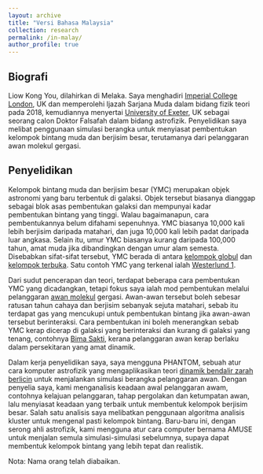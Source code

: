 ```yaml
---
layout: archive
title: "Versi Bahasa Malaysia"
collection: research
permalink: /in-malay/
author_profile: true
---
```


## Biografi

Liow Kong You, dilahirkan di Melaka. Saya menghadiri [Imperial College London](https://www.imperial.ac.uk/), UK dan memperolehi Ijazah Sarjana Muda dalam bidang fizik teori pada 2018, kemudiannya menyertai [University of Exeter](https://www.exeter.ac.uk/), UK sebagai seorang calon Doktor Falsafah dalam bidang astrofizik. Penyelidikan saya melibat penggunaan simulasi berangka untuk menyiasat pembentukan kelompok bintang muda dan berjisim besar, terutamanya dari pelanggaran awan molekul gergasi.

## Penyelidikan

Kelompok bintang muda dan berjisim besar (YMC) merupakan objek astronomi yang baru terbentuk di galaksi. Objek tersebut biasanya dianggap sebagai blok asas pembentukan galaksi dan mempunyai kadar pembentukan bintang yang tinggi. Walau bagaimanapun, cara pembentukannya belum difahami sepenuhnya. YMC biasanya 10,000 kali lebih berjisim daripada matahari, dan juga 10,000 kali lebih padat daripada luar angkasa. Selain itu, umur YMC biasanya kurang daripada 100,000 tahun, amat muda jika dibandingkan dengan umur alam semesta. Disebabkan sifat-sifat tersebut, YMC berada di antara [kelompok globul](https://ms.wikipedia.org/wiki/Kelompok_globul) dan [kelompok terbuka](https://en.wikipedia.org/wiki/Open_cluster). Satu contoh YMC yang terkenal ialah [Westerlund 1](https://en.wikipedia.org/wiki/Westerlund_1).

Dari sudut pencerapan dan teori, terdapat beberapa cara pembentukan YMC yang dicadangkan, tetapi fokus saya ialah mod pembentukan melalui pelanggaran [awan molekul](https://ms.wikipedia.org/wiki/Awan_molekul) gergasi. Awan-awan tersebut boleh sebesar ratusan tahun cahaya dan berjisim sebanyak sejuta matahari, sebab itu terdapat gas yang mencukupi untuk pembentukan bintang jika awan-awan tersebut berinteraksi. Cara pembentukan ini boleh menerangkan sebab YMC kerap dicerap di galaksi yang berinteraksi dan kurang di galaksi yang tenang, contohnya [Bima Sakti](https://ms.wikipedia.org/wiki/Bima_Sakti), kerana pelanggaran awan kerap berlaku dalam persekitaran yang amat dinamik.

Dalam kerja penyelidikan saya, saya mengguna PHANTOM, sebuah atur cara komputer astrofizik yang mengaplikasikan teori [dinamik bendalir zarah berlicin](https://en.wikipedia.org/wiki/Smoothed-particle_hydrodynamics) untuk menjalankan simulasi berangka pelanggaran awan. Dengan penyelia saya, kami menganalisis keadaan awal pelanggaran awam, contohnya kelajuan pelanggaran, tahap pergolakan dan ketumpatan awan, lalu menyiasat keadaan yang terbaik untuk membentuk kelompok berjisim besar. Salah satu analisis saya melibatkan penggunaan algoritma analisis kluster untuk mengenal pasti kelompok bintang. Baru-baru ini, dengan serong ahli astrofizik, kami mengguna atur cara computer bernama AMUSE untuk menjalan semula simulasi-simulasi sebelumnya, supaya dapat membentuk kelompok bintang yang lebih tepat dan realistik.

Nota: Nama orang telah diabaikan.
